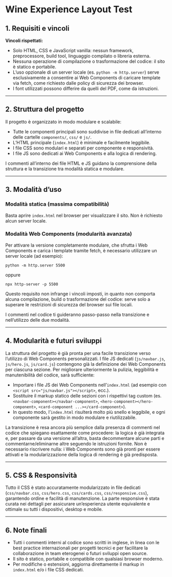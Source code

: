 # Wine Experience Layout Test


## 1. Requisiti e vincoli

**Vincoli rispettati:**
- Solo HTML, CSS e JavaScript vanilla: nessun framework, preprocessore, build tool, linguaggio compilato o libreria esterna.
- Nessuna operazione di compilazione o trasformazione del codice: il sito è statico e portabile.
- L’uso opzionale di un server locale (es. `python -m http.server`) serve esclusivamente a consentire ai Web Components di caricare template via fetch, come richiesto dalle policy di sicurezza dei browser.
- I font utilizzati possono differire da quelli del PDF, come da istruzioni.

---

## 2. Struttura del progetto

Il progetto è organizzato in modo modulare e scalabile:
- Tutte le componenti principali sono suddivise in file dedicati all’interno delle cartelle `components/`, `css/` e `js/`.
- L’HTML principale (`index.html`) è minimale e facilmente leggibile.
- I file CSS sono modulari e separati per componente e responsività.
- I file JS sono dedicati ai Web Components e alla logica di rendering.

I commenti all’interno dei file HTML e JS guidano la comprensione della struttura e la transizione tra modalità statica e modulare.

---

## 3. Modalità d’uso

### Modalità statica (massima compatibilità)
Basta aprire `index.html` nel browser per visualizzare il sito. Non è richiesto alcun server locale.

### Modalità Web Components (modularità avanzata)
Per attivare la versione completamente modulare, che sfrutta i Web Components e carica i template tramite fetch, è necessario utilizzare un server locale (ad esempio):

```
python -m http.server 5500
```
oppure
```
npx http-server -p 5500
```

Questo requisito non infrange i vincoli imposti, in quanto non comporta alcuna compilazione, build o trasformazione del codice: serve solo a superare le restrizioni di sicurezza del browser sui file locali.

I commenti nel codice ti guideranno passo-passo nella transizione e nell’utilizzo delle due modalità.

---

## 4. Modularità e futuri sviluppi

La struttura del progetto è già pronta per una facile transizione verso l’utilizzo di Web Components personalizzati. I file JS dedicati (`js/navbar.js`, `js/hero.js`, `js/card.js`) contengono già la definizione dei Web Components per ciascuna sezione. Per migliorare ulteriormente la pulizia, leggibilità e manutenibilità del codice, sarà sufficiente:

- Importare i file JS dei Web Components nell’`index.html` (ad esempio con `<script src="js/navbar.js"></script>`, ecc.).
- Sostituire il markup statico delle sezioni con i rispettivi tag custom (es. `<navbar-component></navbar-component>`, `<hero-component></hero-component>`, `<card-component ...></card-component>`).
- In questo modo, l’`index.html` risulterà molto più snello e leggibile, e ogni componente sarà gestito in modo modulare e riutilizzabile.

La transizione è resa ancora più semplice dalla presenza di commenti nel codice che spiegano esattamente come procedere: la logica è già integrata e, per passare da una versione all’altra, basta decommentare alcune parti e commentarne/eliminarne altre seguendo le istruzioni fornite. Non è necessario riscrivere nulla: i Web Components sono già pronti per essere attivati e la modularizzazione della logica di rendering è già predisposta.

---

## 5. CSS & Responsività

Tutto il CSS è stato accuratamente modularizzato in file dedicati (`css/navbar.css`, `css/hero.css`, `css/cards.css`, `css/responsive.css`), garantendo ordine e facilità di manutenzione. La parte responsive è stata curata nei dettagli per assicurare un’esperienza utente equivalente e ottimale su tutti i dispositivi, desktop e mobile.

---


## 6. Note finali

- Tutti i commenti interni al codice sono scritti in inglese, in linea con le best practice internazionali per progetti tecnici e per facilitare la collaborazione in team eterogenei o futuri sviluppi open source.
- Il sito è statico, portabile e compatibile con qualsiasi browser moderno.
- Per modifiche o estensioni, aggiorna direttamente il markup in `index.html` e/o i file CSS dedicati.
